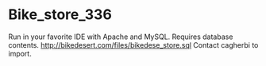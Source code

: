 # Bike_store_336


Run in your favorite IDE with Apache and MySQL. Requires database contents. 
http://bikedesert.com/files/bikedese_store.sql
Contact cagherbi to import.
